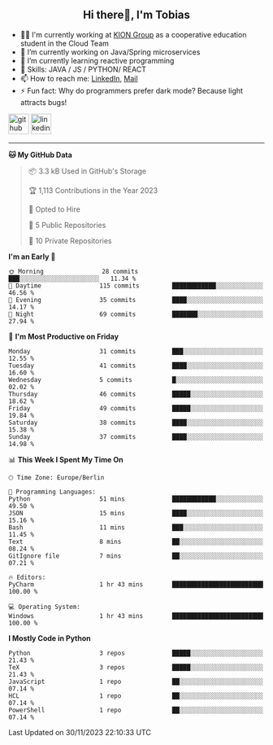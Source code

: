 <h2 align="center">Hi there👋, I'm Tobias</h2>

- 🧑‍💼 I'm currently working at [KION Group](https://www.kiongroup.com/) as a cooperative education student in the Cloud Team
- 🔭 I’m currently working on Java/Spring microservices 
- 🌱 I’m currently learning reactive programming 
- 💪 Skills: JAVA / JS / PYTHON/ REACT
- 📫 How to reach me: [LinkedIn](https://www.linkedin.com/in/tgoetz), [Mail](mailto:mail@tobiasgoetz.com) 
- ⚡ Fun fact: Why do programmers prefer dark mode? Because light attracts bugs!

[<img src='https://cdn.jsdelivr.net/npm/simple-icons@3.0.1/icons/github.svg' alt='github' height='40'>](https://github.com/TobiasGoetz)  [<img src='https://cdn.jsdelivr.net/npm/simple-icons@3.0.1/icons/linkedin.svg' alt='linkedin' height='40'>](https://www.linkedin.com/in/tgoetz/)  

---

<!--START_SECTION:waka-->
**🐱 My GitHub Data** 

> 📦 3.3 kB Used in GitHub's Storage 
 > 
> 🏆 1,113 Contributions in the Year 2023
 > 
> 💼 Opted to Hire
 > 
> 📜 5 Public Repositories 
 > 
> 🔑 10 Private Repositories 
 > 
**I'm an Early 🐤** 

```text
🌞 Morning                28 commits          ███░░░░░░░░░░░░░░░░░░░░░░   11.34 % 
🌆 Daytime                115 commits         ████████████░░░░░░░░░░░░░   46.56 % 
🌃 Evening                35 commits          ████░░░░░░░░░░░░░░░░░░░░░   14.17 % 
🌙 Night                  69 commits          ███████░░░░░░░░░░░░░░░░░░   27.94 % 
```
📅 **I'm Most Productive on Friday** 

```text
Monday                   31 commits          ███░░░░░░░░░░░░░░░░░░░░░░   12.55 % 
Tuesday                  41 commits          ████░░░░░░░░░░░░░░░░░░░░░   16.60 % 
Wednesday                5 commits           █░░░░░░░░░░░░░░░░░░░░░░░░   02.02 % 
Thursday                 46 commits          █████░░░░░░░░░░░░░░░░░░░░   18.62 % 
Friday                   49 commits          █████░░░░░░░░░░░░░░░░░░░░   19.84 % 
Saturday                 38 commits          ████░░░░░░░░░░░░░░░░░░░░░   15.38 % 
Sunday                   37 commits          ████░░░░░░░░░░░░░░░░░░░░░   14.98 % 
```


📊 **This Week I Spent My Time On** 

```text
🕑︎ Time Zone: Europe/Berlin

💬 Programming Languages: 
Python                   51 mins             ████████████░░░░░░░░░░░░░   49.50 % 
JSON                     15 mins             ████░░░░░░░░░░░░░░░░░░░░░   15.16 % 
Bash                     11 mins             ███░░░░░░░░░░░░░░░░░░░░░░   11.45 % 
Text                     8 mins              ██░░░░░░░░░░░░░░░░░░░░░░░   08.24 % 
GitIgnore file           7 mins              ██░░░░░░░░░░░░░░░░░░░░░░░   07.21 % 

🔥 Editors: 
PyCharm                  1 hr 43 mins        █████████████████████████   100.00 % 

💻 Operating System: 
Windows                  1 hr 43 mins        █████████████████████████   100.00 % 
```

**I Mostly Code in Python** 

```text
Python                   3 repos             █████░░░░░░░░░░░░░░░░░░░░   21.43 % 
TeX                      3 repos             █████░░░░░░░░░░░░░░░░░░░░   21.43 % 
JavaScript               1 repo              ██░░░░░░░░░░░░░░░░░░░░░░░   07.14 % 
HCL                      1 repo              ██░░░░░░░░░░░░░░░░░░░░░░░   07.14 % 
PowerShell               1 repo              ██░░░░░░░░░░░░░░░░░░░░░░░   07.14 % 
```




 Last Updated on 30/11/2023 22:10:33 UTC
<!--END_SECTION:waka-->

